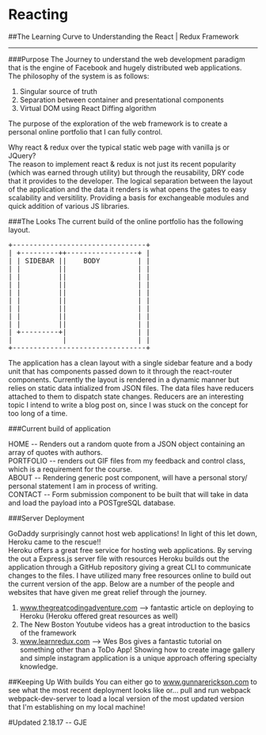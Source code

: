 # Reacting

##The Learning Curve to Understanding the React | Redux Framework
*******************************************************************
###Purpose
The Journey to understand the web development paradigm that is the engine of Facebook and hugely distributed web applications.  
The philosophy of the system is as follows:

1. Singular source of truth
2. Separation between container and presentational components
3. Virtual DOM using React Diffing algorithm

The purpose of the exploration of the web framework is to create a personal online portfolio that I can fully control.  

Why react & redux over the typical static web page with vanilla js or JQuery?  
The reason to implement react & redux is not just its recent popularity (which was earned through utility) but through the reusability,
DRY code that it provides to the developer. The logical separation between the layout of the application and the data it renders is
what opens the gates to easy scalability and versitility. Providing a basis for exchangeable modules and quick addition of various 
JS libraries.  

###The Looks
The current build of the online portfolio has the following layout.  
<pre>
+--------------------------------+  
| +---------++-----------------+ |      
| | SIDEBAR ||    BODY         | |  
| |         ||                 | |  
| |         ||                 | |  
| |         ||                 | |  
| |         ||                 | |  
| |         ||                 | |  
| |         ||                 | |  
| |         ||                 | |  
| |         ||                 | |  
| +---------+|                 | |  
|            |                 | |  
+--------------------------------+       
</pre>

The application has a clean layout with a single sidebar feature and a body unit that has components passed down to it through
the react-router components. Currently the layout is rendered in a dynamic manner but relies on static data intialized from JSON
files. The data files have reducers attached to them to dispatch state changes. Reducers are an interesting topic I intend to write
a blog post on, since I was stuck on the concept for too long of a time.   

###Current build of application  

HOME -- Renders out a random quote from a JSON object containing an array of quotes with authors.  
PORTFOLIO -- renders out GIF files from my feedback and control class, which is a requirement for the course.  
ABOUT -- Rendering generic post component, will have a personal story/ personal statement I am in process of writing.  
CONTACT -- Form submission component to be built that will take in data and load the payload into a POSTgreSQL database.  

###Server Deployment

GoDaddy surprisingly cannot host web applications! In light of this let down, Heroku came to the rescue!!  
Heroku offers a great free service for hosting web applications. By serving the out a Express.js server file with resources Heroku builds
out the application through a GitHub repository giving a great CLI to communicate changes to the files. I have utilized many free resources 
online to build out the current version of the app. Below are a number of the people and websites that have given me great relief through
the journey.

1. www.thegreatcodingadventure.com --> fantastic article on deploying to Heroku (Heroku offered great resources as well)
2. The New Boston Youtube videos has a great introduction to the basics of the framework
3. www.learnredux.com --> Wes Bos gives a fantastic tutorial on something other than a ToDo App! Showing how to create image gallery and simple instagram application is a unique approach offering specialty knowledge.


##Keeping Up With builds
You can either go to www.gunnarerickson.com to see what the most recent deployment looks like or... pull and run webpack webpack-dev-server 
to load a local version of the most updated version that I'm establishing on my local machine!

#Updated 2.18.17 -- GJE

